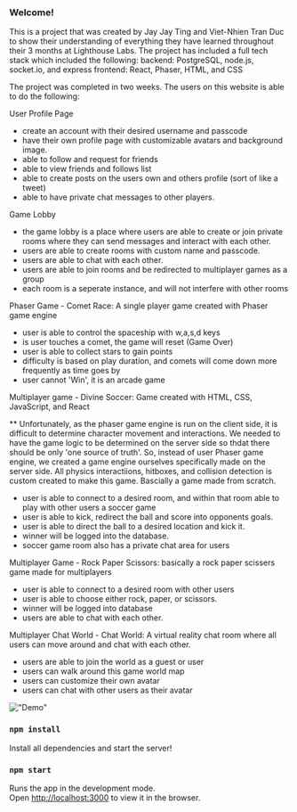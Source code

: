 ### Welcome!

This is a project that was created by Jay Jay Ting and Viet-Nhien Tran Duc to show their understanding of everything they have learned throughout their 3 months at Lighthouse Labs. The project has included a full tech stack which included the following:
backend: PostgreSQL, node.js, socket.io, and express
frontend: React, Phaser, HTML, and CSS

The project was completed in two weeks. The users on this website is able to do the following:

User Profile Page

- create an account with their desired username and passcode
- have their own profile page with customizable avatars and background image.
- able to follow and request for friends
- able to view friends and follows list
- able to create posts on the users own and others profile (sort of like a tweet)
- able to have private chat messages to other players.

Game Lobby

- the game lobby is a place where users are able to create or join private rooms where they can send messages and interact with each other.
- users are able to create rooms with custom name and passcode.
- users are able to chat with each other.
- users are able to join rooms and be redirected to multiplayer games as a group
- each room is a seperate instance, and will not interfere with other rooms

Phaser Game - Comet Race: A single player game created with Phaser game engine

- user is able to control the spaceship with w,a,s,d keys
- is user touches a comet, the game will reset (Game Over)
- user is able to collect stars to gain points
- difficulty is based on play duration, and comets will come down more frequently as time goes by
- user cannot 'Win', it is an arcade game

Multiplayer game - Divine Soccer: Game created with HTML, CSS, JavaScript, and React

\*\* Unfortunately, as the phaser game engine is run on the client side, it is difficult to determine character movement and interactions. We needed to have the game logic to be determined on the server side so thdat there should be only 'one source of truth'. So, instead of user Phaser game engine, we created a game engine ourselves specifically made on the server side. All physics interactiions, hitboxes, and collision detection is custom created to make this game. Bascially a game made from scratch.

- user is able to connect to a desired room, and within that room able to play with other users a soccer game
- user is able to kick, redirect the ball and score into opponents goals.
- user is able to direct the ball to a desired location and kick it.
- winner will be logged into the database.
- soccer game room also has a private chat area for users

Multiplayer Game - Rock Paper Scissors: basically a rock paper scissers game made for multiplayers

- user is able to connect to a desired room with other users
- user is able to choose either rock, paper, or scissors.
- winner will be logged into database
- users are able to chat with each other.

Multiplayer Chat World - Chat World: A virtual reality chat room where all users can move around and chat with each other.

- users are able to join the world as a guest or user
- users can walk around this game world map
- users can customize their own avatar
- users can chat with other users as their avatar

!["Demo"](https://github.com/vtranduc/real-time-react-networking-games/blob/master/public/assets/about/Showcase.gif)

### `npm install`

Install all dependencies and start the server!

### `npm start`

Runs the app in the development mode.<br>
Open [http://localhost:3000](http://localhost:3000) to view it in the browser.
